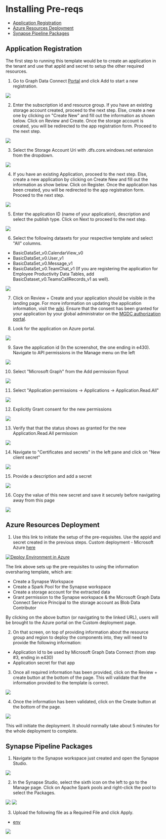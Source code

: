 # Installing Pre-reqs

- [Application Registration](#Application-Registration)
- [Azure Resources Deployment](#Azure-Resources-Deployment)
- [Synapse Pipeline Packages](#Synapse-Pipeline-Packages)


## Application Registration

The first step to running this template would be to create an application in the tenant and use that appId and secret to setup the other required resources.

1. Go to Graph Data Connect [Portal](https://portal.azure.com/#view/Microsoft_Azure_GraphDataConnect/GraphApplication.ReactView) and click Add to start a new registration.

![](Images/1.1.png)

2. Enter the subscription id and resource group. If you have an existing storage account created, proceed to the next step. Else, create a new one by clicking on "Create New" and fill out the information as shown below. Click on Review and Create. Once the storage account is created, you will be redirected to the app registration form. Proceed to the next step.

![](Images/1.2.png)

3. Select the Storage Account Uri with .dfs.core.windows.net extension from the dropdown.

![](Images/1.3.png)

4. If you have an existing Application, proceed to the next step. Else, create a new application by clicking on Create New and fill out the information as show below. Click on Register. Once the application has been created, you will be redirected to the app registration form. Proceed to the next step.

![](Images/1.4.png)

5. Enter the application ID (name of your application), description and select the publish type. Click on Next to proceed to the next step.

![](Images/1.5.png)

6. Select the following datasets for your respective template and select "All" columns.
- BasicDataSet_v0.CalendarView_v0
- BasicDataSet_v0.User_v1
- BasicDataSet_v0.Message_v1
- BasicDataSet_v0.TeamChat_v1
(If you are registering the application for Employee Productivity Data Tables, add BasicDataset_v0.TeamsCallRecords_v1 as well).

![](Images/1.6.png)

7. Click on Review + Create and your application should be visible in the landing page. For more information on updating the application information, visit the [wiki](https://learn.microsoft.com/en-us/graph/app-registration). Ensure that the consent has been granted for your application by your global administrator on the [MGDC authorization portal](https://admin.microsoft.com/Adminportal/Home?#/Settings/MGDCAdminCenter).

8. Look for the application on Azure portal.

![](Images/1.8.png)

9. Save the application id (In the screenshot, the one ending in e430). Navigate to API permissions in the Manage menu on the left

![](Images/1.9.png)

10. Select "Microsoft Graph" from the Add permission flyout

![](Images/1.10.png)

11. Select "Application permissions -> Applications -> Application.Read.All"

![](Images/1.11.png)

12. Explicitly Grant consent for the new permissions

![](Images/1.12.png)

13. Verify that that the status shows as granted for the new Application.Read.All permission

![](Images/1.13.png)

14. Navigate to "Certificates and secrets" in the left pane and click on "New client secret"

![](Images/1.14.png)

15. Provide a description and add a secret

![](Images/1.15.png)

16. Copy the value of this new secret and save it securely before navigating away from this page

![](Images/1.16.png)

## Azure Resources Deployment

1. Use this link to initiate the setup of the pre-requisites. Use the appid and secret created in the 
previous steps. Custom deployment - Microsoft Azure [here](https://portal.azure.com/#create/Microsoft.Template/uri/https%3A%2F%2Fraw.githubusercontent.com%2Fmicrosoftgraph%2Fdataconnect-solutions%2Fmain%2Fsolutions%2Fona%2FARMTemplate%2Fazuredeploy.json?token=AATN3TJ6UQWU7TFMZ2R6ZW3ASL5JQ)

<a href="https://portal.azure.com/#create/Microsoft.Template/uri/https%3A%2F%2Fraw.githubusercontent.com%2Fmicrosoftgraph%2Fdataconnect-solutions%2Fmain%2Fsolutions%2Fona%2FARMTemplate%2Fazuredeploy.json?token=AATN3TJ6UQWU7TFMZ2R6ZW3ASL5JQ"><img src="https://camo.githubusercontent.com/bad3d579584bd4996af60a96735a0fdcb9f402933c139cc6c4c4a4577576411f/68747470733a2f2f616b612e6d732f6465706c6f79746f617a757265627574746f6e" alt="Deploy Environment in Azure" /></a>

The link above sets up the pre-requisites to using the information oversharing template, which are:

- Create a Synapse Workspace
- Create a Spark Pool for the Synapse workspace
- Create a storage account for the extracted data
- Grant permission to the Synapse workspace & the Microsoft Graph Data Connect Service Principal to the storage account as Blob Data Contributor

By clicking on the above button (or navigating to the linked URL), users will be brought to the Azure portal on the Custom deployment page.

2. On that screen, on top of providing information about the resource group and region to deploy the components into, they will need to provide the following information:

- Application Id to be used by Microsoft Graph Data Connect (from step #3, ending in e430)
- Application secret for that app

3. Once all required information has been provided, click on the Review + create button at the bottom of the page. This will validate that the information provided to the template is correct. 

![](Images/1.17.png)

4. Once the information has been validated, click on the Create button at the bottom of the page.

![](Images/1.18.png)

This will initiate the deployment. It should normally take about 5 minutes for the whole deployment to complete.

## Synapse Pipeline Packages

1.  Navigate to the Synapse workspace just created and open the Synapse Studio.

![](Images/2.1.png)

2.  In the Synapse Studio, select the sixth icon on the left to go to the Manage page. Click on Apache Spark pools and right-click the pool to select the Packages.

![](Images/2.2.png)
![](Images/2.3.png)

3. Upload the following file as a Required File and click Apply.

- [env](../SynapsePipelineTemplate/env.yml)

![](Images/2.4.png)
